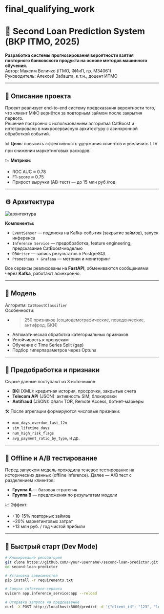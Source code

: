 # final_qualifying_work
# 🎯 Second Loan Prediction System (ВКР ITMO, 2025)

**Разработка системы прогнозирования вероятности взятия повторного банковского продукта на основе методов машинного обучения.**  
Автор: Максим Величко (ITMO, ФИиП, гр. М34061)  
Руководитель: Алексей Забашта, к.т.н., доцент ИТМО

---

## 📌 Описание проекта

Проект реализует end-to-end систему предсказания вероятности того, что клиент МФО вернётся за повторным займом после закрытия первого.  
Решение построено с использованием алгоритма CatBoost и интегрировано в микросервисную архитектуру с асинхронной обработкой событий.

📊 **Цель**: повысить эффективность удержания клиентов и увеличить LTV при снижении маркетинговых расходов.

📉 **Метрики**:
- ROC AUC ≈ 0.78
- F1-score ≈ 0.75
- Прирост выручки (AB-тест) — до 15 млн руб./год

---

## ⚙️ Архитектура

![архитектура](./docs/architecture_diagram.png)

**Компоненты:**
- `EventSensor` — подписка на Kafka-события (закрытие займов), запуск инференса
- `Inference Service` — предобработка, feature engineering, предсказание CatBoost-моделью
- `DBWriter` — запись результатов в PostgreSQL
- `Prometheus + Grafana` — метрики и мониторинг

Все сервисы реализованы на **FastAPI**, обмениваются сообщениями через **Kafka**, работают асинхронно.

---

## 🧠 Модель

Алгоритм: `CatBoostClassifier`  
Особенности:
- >250 признаков (социодемографические, поведенческие, антифрод, БКИ)
- Автоматическая обработка категориальных признаков
- Устойчивость к пропускам
- Обучение с Time Series Split (gap)
- Подбор гиперпараметров через Optuna

---

## 🧱 Предобработка и признаки

Сырые данные поступают из 3 источников:
- **BKI** (XML): кредитная история, просрочки, закрытые счета
- **Telecom API** (JSON): активность SIM, блокировки
- **Antifraud** (JSON): флаги TOR, Remote Access, ботнет-маркеры

🛠️ После агрегации формируются числовые признаки:
- `max_days_overdue_last_12m`
- `sim_lifetime_days`
- `num_high_risk_flags`
- `avg_payment_ratio_by_type`, и др.

---

## 🧪 Offline и A/B тестирование

Перед запуском модель проходила теневое тестирование на исторических данных (offline inference). Далее — A/B тест с разделением клиентов:

- **Группа A** — базовая стратегия
- **Группа B** — предложения по результатам модели

📈 Эффект:
- +10–15% повторных займов
- −20% маркетинговых затрат
- +13 млн руб. / год чистой прибыли

---

## 🚀 Быстрый старт (Dev Mode)

```bash
# Клонирование репозитория
git clone https://github.com/<your-username>/second-loan-predictor.git
cd second-loan-predictor

# Установка зависимостей
pip install -r requirements.txt

# Запуск inference-сервиса
uvicorn app.inference_service:app --reload

# Отправка запроса на предсказание
curl -X POST http://localhost:8000/predict -d '{"client_id": "123", "loan_id": "abc"}'

